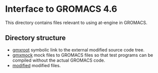 # Interface to GROMACS 4.6

This directory contains files relevant to using at-engine in GROMACS.

## Directory structure

* [gmxroot](gmxroot) symbolic link to the external modified source code tree.
* [gmxmock](gmxmock) mock files to GROMACS files so that test programs can be compiled without the actual GROMACS code.
* [modified](modified) modified files.
